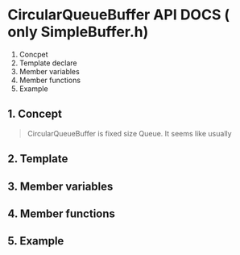 # CircularQueueBuffer API DOCS ( only SimpleBuffer.h)

1. Concpet
2. Template declare
3. Member variables
4. Member functions 
5. Example


## 1. Concept
>CircularQueueBuffer is fixed size Queue. It seems like usually 

## 2. Template

## 3. Member variables

## 4. Member functions

## 5. Example




